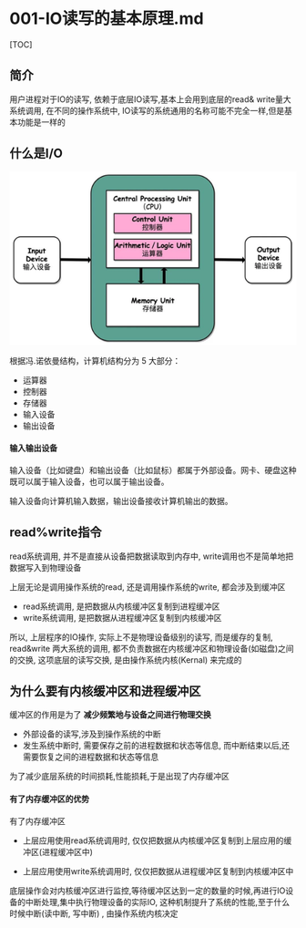 # 001-IO读写的基本原理.md

[TOC]

## 简介

用户进程对于IO的读写, 依赖于底层IO读写,基本上会用到底层的read& write量大系统调用, 在不同的操作系统中, IO读写的系统通用的名称可能不完全一样,但是基本功能是一样的

## 什么是I/O

![image-20210203102446788](../../../assets/image-20210203102446788.png)



根据冯.诺依曼结构，计算机结构分为 5 大部分：

- 运算器
- 控制器
- 存储器
- 输入设备
- 输出设备

#### 输入输出设备

输入设备（比如键盘）和输出设备（比如鼠标）都属于外部设备。网卡、硬盘这种既可以属于输入设备，也可以属于输出设备。

输入设备向计算机输入数据，输出设备接收计算机输出的数据。

## read%write指令

read系统调用, 并不是直接从设备把数据读取到内存中, write调用也不是简单地把数据写入到物理设备

上层无论是调用操作系统的read, 还是调用操作系统的write, 都会涉及到缓冲区

- read系统调用, 是把数据从内核缓冲区复制到进程缓冲区
- write系统调用, 是把数据从进程缓冲区复制到内核缓冲区

所以, 上层程序的IO操作, 实际上不是物理设备级别的读写, 而是缓存的复制, read&write 两大系统的调用, 都不负责数据在内核缓冲区和物理设备(如磁盘)之间的交换, 这项底层的读写交换, 是由操作系统内核(Kernal) 来完成的

## 为什么要有内核缓冲区和进程缓冲区

缓冲区的作用是为了 **减少频繁地与设备之间进行物理交换**

- 外部设备的读写,涉及到操作系统的中断
- 发生系统中断时, 需要保存之前的进程数据和状态等信息, 而中断结束以后,还需要恢复之间的进程数据和状态等信息

为了减少底层系统的时间损耗,性能损耗,于是出现了内存缓冲区

#### 有了内存缓冲区的优势

有了内存缓冲区

- 上层应用使用read系统调用时, 仅仅把数据从内核缓冲区复制到上层应用的缓冲区(进程缓冲区中)

- 上层应用使用write系统调用时, 仅仅把数据从进程缓冲区复制到内核缓冲区中

底层操作会对内核缓冲区进行监控,等待缓冲区达到一定的数量的时候,再进行IO设备的中断处理,集中执行物理设备的实际IO, 这种机制提升了系统的性能,至于什么时候中断(读中断, 写中断) , 由操作系统内核决定

